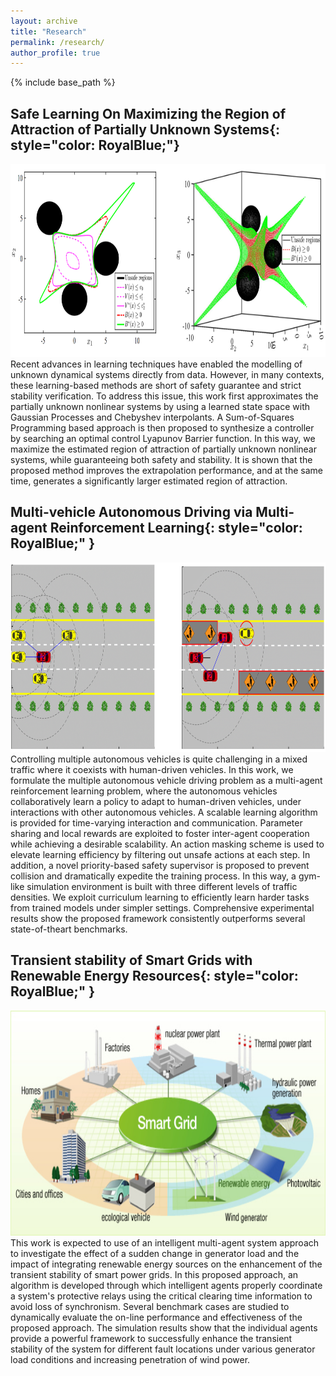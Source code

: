 ```yaml
---
layout: archive
title: "Research"
permalink: /research/
author_profile: true
---
```


{% include base_path %}

**Safe Learning On Maximizing the Region of Attraction of Partially Unknown Systems**{: style="color: RoyalBlue;"}
--------------------------
<img src="/images/research_topic_11.png" alt="IEEE" style="width:845px;height:309px;">
Recent advances in learning techniques have enabled the modelling of unknown dynamical systems directly from data. However, in many contexts, these learning-based methods are short of safety guarantee and strict stability verification. To address this issue, this work first approximates the partially unknown nonlinear systems by using a learned state space with Gaussian Processes and Chebyshev interpolants. A Sum-of-Squares Programming based approach is then proposed to synthesize a controller by searching an optimal control Lyapunov Barrier function. In this way, we maximize the estimated region of attraction of partially unknown nonlinear systems, while guaranteeing both safety and stability. It is shown that the proposed method improves the extrapolation performance, and at the same time, generates a significantly larger estimated region of attraction.

**Multi-vehicle Autonomous Driving via Multi-agent Reinforcement Learning**{: style="color: RoyalBlue;" }
----------------------
<img src="/images/research_topic_22.png" alt="IEEE" style="width:864px;height:303px;">
Controlling multiple autonomous vehicles is quite challenging in a mixed traffic where it coexists with human-driven vehicles. In this work, we
formulate the multiple autonomous vehicle driving problem as a multi-agent reinforcement learning problem, where the autonomous vehicles collaboratively learn a policy to adapt to human-driven vehicles, under interactions with other autonomous vehicles. A scalable learning algorithm is provided for time-varying interaction and communication. Parameter sharing and local rewards are exploited to foster inter-agent cooperation while achieving a desirable scalability. An action masking scheme is used to elevate learning efficiency by filtering out unsafe actions at each step. In addition, a novel priority-based safety supervisor is proposed to prevent collision and dramatically expedite the training process. In this way, a gym-like simulation environment is built with three different levels of traffic densities. We exploit curriculum learning to efficiently learn harder tasks from trained models under simpler settings. Comprehensive experimental results show the proposed framework consistently outperforms several state-of-theart benchmarks.


**Transient stability of Smart Grids with Renewable Energy Resources**{: style="color: RoyalBlue;" }
-----------------
<img src="/images/research_topic_33.jpg" alt="IEEE" style="width:728px;height:360px;">
This work is expected to use of an intelligent multi-agent system approach to investigate the effect of a sudden change in generator load and the impact of integrating renewable energy sources on the enhancement of the transient stability of smart power grids. In this proposed approach, an algorithm is developed through which intelligent agents properly coordinate a system's protective relays using the critical clearing time information to avoid loss of synchronism. Several benchmark cases are studied to dynamically evaluate the on-line performance and effectiveness of the proposed approach. The simulation results show that the individual agents provide a powerful framework to successfully enhance the transient stability of the system for different fault locations under various generator load conditions and increasing penetration of wind power.
